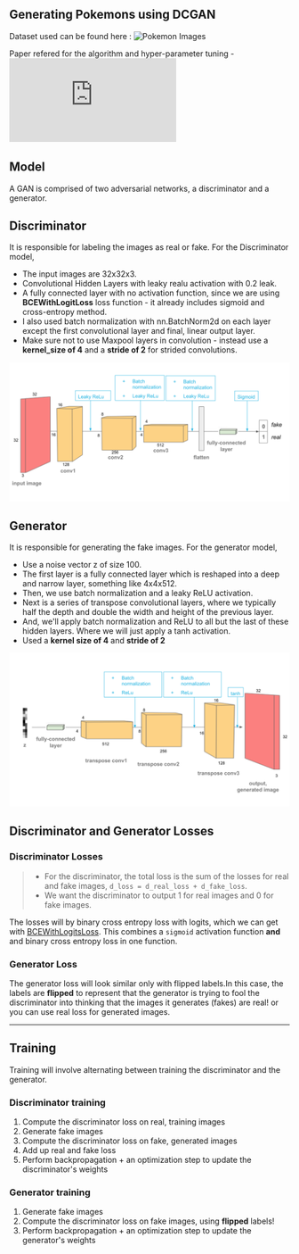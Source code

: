 ## Generating Pokemons using DCGAN

Dataset used can be found here : ![Pokemon Images](https://www.kaggle.com/kvpratama/pokemon-images-dataset)

Paper refered for the algorithm and hyper-parameter tuning - ![Paper](https://arxiv.org/pdf/1511.06434.pdf)

## Model 
A GAN is comprised of two adversarial networks, a discriminator and a generator.

## Discriminator 
It is responsible for labeling the images as real or fake. 
For the Discriminator model, 
  - The input images are 32x32x3.
  - Convolutional Hidden Layers with leaky realu activation with 0.2 leak.
  - A fully connected layer with no activation function, since we are using **BCEWithLogitLoss** loss function - it already 
  includes sigmoid and cross-entropy method.
  - I also used batch normalization with nn.BatchNorm2d on each layer except the first convolutional layer and final, linear output layer.
  - Make sure not to use Maxpool layers in convolution - instead use a **kernel_size of 4** and a **stride of 2** for strided convolutions.
  
  ![Architecture](https://github.com/sanketsans/Deep-Learning/blob/master/PokemonGAN/Images/conv_discriminator.png)
  
  
## Generator
It is responsible for generating the fake images. 
For the generator model, 
  - Use a noise vector z of size 100. 
  - The first layer is a fully connected layer which is reshaped into a deep and narrow layer, something like 4x4x512.
  - Then, we use batch normalization and a leaky ReLU activation. 
  - Next is a series of transpose convolutional layers, where we typically half the depth and double the width and height of the previous layer. 
  - And, we'll apply batch normalization and ReLU to all but the last of these hidden layers. Where we will just apply a tanh activation.
  - Used a **kernel size of 4** and **stride of 2**
  
  ![Architecture](https://github.com/sanketsans/Deep-Learning/blob/master/PokemonGAN/Images/conv_generator.png)
  
  
## Discriminator and Generator Losses
  
### Discriminator Losses

> * For the discriminator, the total loss is the sum of the losses for real and fake images, `d_loss = d_real_loss + d_fake_loss`. 
> * We want the discriminator to output 1 for real images and 0 for fake images.

The losses will by binary cross entropy loss with logits, which we can get with [BCEWithLogitsLoss](https://pytorch.org/docs/stable/nn.html#bcewithlogitsloss). This combines a `sigmoid` activation function **and** and binary cross entropy loss in one function.

### Generator Loss

The generator loss will look similar only with flipped labels.In this case, the labels are **flipped** to represent that the generator is trying to fool the discriminator into thinking that the images it generates (fakes) are real! or you can use real loss for generated images. 

---
## Training

Training will involve alternating between training the discriminator and the generator.

### Discriminator training
1. Compute the discriminator loss on real, training images        
2. Generate fake images
3. Compute the discriminator loss on fake, generated images     
4. Add up real and fake loss
5. Perform backpropagation + an optimization step to update the discriminator's weights

### Generator training
1. Generate fake images
2. Compute the discriminator loss on fake images, using **flipped** labels!
3. Perform backpropagation + an optimization step to update the generator's weights

